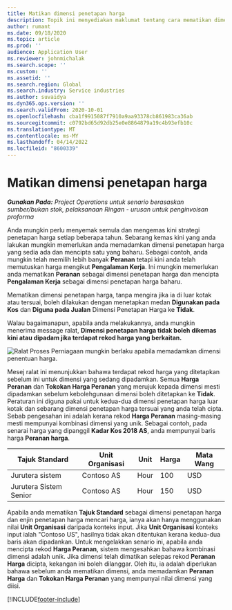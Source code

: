 ```yaml
---
title: Matikan dimensi penetapan harga
description: Topik ini menyediakan maklumat tentang cara mematikan dimensi penetapan harga.
author: rumant
ms.date: 09/18/2020
ms.topic: article
ms.prod: ''
audience: Application User
ms.reviewer: johnmichalak
ms.search.scope: ''
ms.custom: ''
ms.assetid: ''
ms.search.region: Global
ms.search.industry: Service industries
ms.author: suvaidya
ms.dyn365.ops.version: ''
ms.search.validFrom: 2020-10-01
ms.openlocfilehash: cba1f9915087f7910a9aa93378cb861983ca36ab
ms.sourcegitcommit: c0792bd65d92db25e0e8864879a19c4b93efb10c
ms.translationtype: MT
ms.contentlocale: ms-MY
ms.lasthandoff: 04/14/2022
ms.locfileid: "8600339"
---
```

# <a name="turning-off-a-pricing-dimension"></a>Matikan dimensi penetapan harga

_**Gunakan Pada:** Project Operations untuk senario berasaskan sumber/bukan stok, pelaksanaan Ringan - urusan untuk penginvoisan proforma_

Anda mungkin perlu menyemak semula dan mengemas kini strategi penetapan harga setiap beberapa tahun. Sebarang kemas kini yang anda lakukan mungkin memerlukan anda memadamkan dimensi penetapan harga yang sedia ada dan mencipta satu yang baharu. Sebagai contoh, anda mungkin telah memilih lebih banyak **Peranan** tetapi kini anda telah memutuskan harga mengikut **Pengalaman Kerja**. Ini mungkin memerlukan anda mematikan **Peranan** sebagai dimensi penetapan harga dan mencipta **Pengalaman Kerja** sebagai dimensi penetapan harga baharu. 

Mematikan dimensi penetapan harga, tanpa mengira jika ia di luar kotak atau tersuai, boleh dilakukan dengan menetapkan medan **Digunakan pada Kos** dan **Diguna pada Jualan** Dimensi Penetapan Harga ke **Tidak**.

Walau bagaimanapun, apabila anda melakukannya, anda mungkin menerima message ralat, **Dimensi penetapan harga tidak boleh dikemas kini atau dipadam jika terdapat rekod harga yang berkaitan.**

![Ralat Proses Perniagaan mungkin berlaku apabila memadamkan dimensi penentuan harga.](media/Business-Process-Error.png)

Mesej ralat ini menunjukkan bahawa terdapat rekod harga yang ditetapkan sebelum ini untuk dimensi yang sedang dipadamkan. Semua **Harga Peranan** dan **Tokokan Harga Peranan** yang merujuk kepada dimensi mesti dipadamkan sebelum kebolehgunaan dimensi boleh ditetapkan ke **Tidak**. Peraturan ini diguna pakai untuk kedua-dua dimensi penetapan harga luar kotak dan sebarang dimensi penetapan harga tersuai yang anda telah cipta. Sebab pengesahan ini adalah kerana rekod **Harga Peranan** masing-masing mesti mempunyai kombinasi dimensi yang unik. Sebagai contoh, pada senarai harga yang dipanggil **Kadar Kos 2018 AS**, anda mempunyai baris harga **Peranan harga**. 

| Tajuk Standard         | Unit Organisasi    |Unit   |Harga  |Mata Wang  |
| -----------------------|-------------|-------|-------|----------|
| Jurutera sistem|Contoso AS|Hour| 100|USD|
| Jurutera Sistem Senior|Contoso AS|Hour| 150| USD|


Apabila anda mematikan **Tajuk Standard** sebagai dimensi penetapan harga dan enjin penetapan harga mencari harga, ianya akan hanya menggunakan nilai **Unit Organisasi** daripada konteks input. Jika **Unit Organisasi** konteks input ialah "Contoso US", hasilnya tidak akan ditentukan kerana kedua-dua baris akan dipadankan. Untuk mengelakkan senario ini, apabila anda mencipta rekod **Harga Peranan**, sistem mengesahkan bahawa kombinasi dimensi adalah unik. Jika dimensi telah dimatikan selepas rekod **Peranan Harga** dicipta, kekangan ini boleh dilanggar. Oleh itu, ia adalah diperlukan bahawa sebelum anda mematikan dimensi, anda memadamkan **Peranan Harga** dan **Tokokan Harga Peranan** yang mempunyai nilai dimensi yang diisi.


[!INCLUDE[footer-include](../includes/footer-banner.md)]